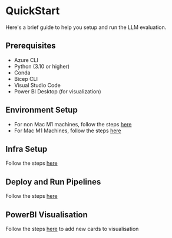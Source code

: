 # QuickStart

Here's a brief guide to help you setup and run the LLM evaluation.  

## Prerequisites
- Azure CLI 
- Python (3.10 or higher)
- Conda 
- Bicep CLI 
- Visual Studio Code
- Power BI Desktop (for visualization)

## Environment Setup
- For non Mac M1 machines, follow the steps [here](docs/03_Developer_Guide.md#for-non-mac-m1-machines)
- For Mac M1 Machines, follow the steps [here](docs/03_Developer_Guide.md#for-mac-m1-machines)

## Infra Setup
Follow the steps [here](docs/01_Infrastructure.md#deployment-details)

## Deploy and Run Pipelines
Follow the steps [here](docs/02_Deployment.md)

## PowerBI Visualisation
Follow the steps [here](docs/05_Extending_the_Framework.md#adding-new-visualization) to add new cards to visualisation